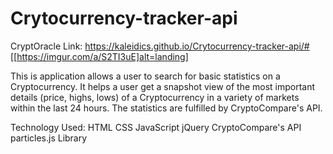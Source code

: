 # Crytocurrency-tracker-api
CryptOracle
Link: https://kaleidics.github.io/Crytocurrency-tracker-api/#
[[https://imgur.com/a/S2TI3uE]alt=landing]

This is application allows a user to search for basic statistics on a Cryptocurrency.
It helps a user get a snapshot view of the most important details (price, highs, lows) of a Cryptocurrency in a variety of markets within the last 24 hours.
The statistics are fulfilled by CryptoCompare's API.

Technology Used:
HTML
CSS
JavaScript
jQuery
CryptoCompare's API
particles.js Library
